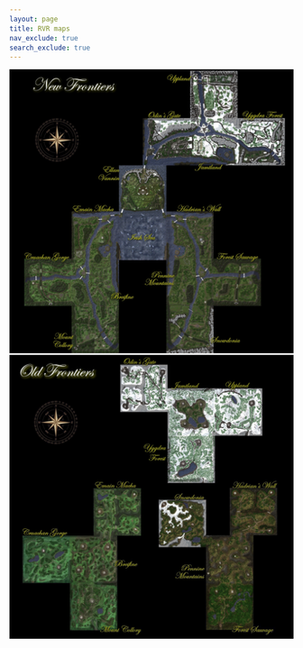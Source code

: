 ```yaml
---
layout: page
title: RVR maps
nav_exclude: true
search_exclude: true
---
```


<div class="imgbox">
<img class="center-fit" src="assets/zones/overview/NewFrontiers_overview_legends.jpg" usemap="#rvr_new_overview_map">
<img class="center-fit" src="assets/zones/overview/OldFrontiers_overview_legends.jpg" usemap="#rvr_overview_map">
</div>
<map name="rvr_new_overview_map">
  <area shape="rect" coords="336,767,591,1022" alt="Emain Macha" href="map.html?zone=zone171&title=Emain%20Macha%20NF">
  <area shape="rect" coords="336,1023,591,1278" alt="Breifine" href="map.html?zone=zone172&title=Breifine%20NF">
  <area shape="rect" coords="80,1023,335,1278" alt="Cruachan% Gorge" href="map.html?zone=zone173&title=Cruachan%20Gorge%20NF">
  <area shape="rect" coords="336,1279,591,1534" alt="Mount Collory" href="map.html?zone=zone174&title=Mount%20Collory%20NF">
  <area shape="rect" coords="592,776,847,1031" alt="Irish Sea" href="map.html?zone=zone164&title=Irish%20Sea%20NF">
  <area shape="rect" coords="592,520,847,775" alt="Ellan Vannin" href="map.html?zone=zone163&title=Ellan%20Vannin%20NF">
  <area shape="rect" coords="721,264,976,519" alt="Odins Gate" href="map.html?zone=zone167&title=Odin%27s%20Gate%20NF">
  <area shape="rect" coords="977,264,1232,519" alt="Jamtland Mountains" href="map.html?zone=zone168&title=Jamtland%20Mountains%20NF">
  <area shape="rect" coords="977,8,1232,263" alt="Uppland" href="map.html?zone=zone170&title=Uppland%20NF">
  <area shape="rect" coords="1233,264,1488,519" alt="Yggdra Forest" href="map.html?zone=zone169&title=Yggdra%20Forest%20NF">
  <area shape="rect" coords="846,767,1101,1022" alt="Hadrians Wall" href="map.html?zone=zone178&title=Hadrian%27s%20Wall%20NF">
  <area shape="rect" coords="846,1023,1101,1278" alt="Pennine Mountains" href="map.html?zone=zone177&title=Pennine%20Mountains%20NF">
  <area shape="rect" coords="1102,1023,1357,1278" alt="Forest Sauvage" href="map.html?zone=zone176&title=Forest%20Sauvage%20NF">
  <area shape="rect" coords="846,1279,1101,1534" alt="Snowdonia" href="map.html?zone=zone175&title=Snowdonia%20NF">
</map>
<map name="rvr_overview_map">
  <area shape="rect" coords="1063,1232,1318,1487" alt="Forest Sauvage" href="map.html?zone=zone011&title=Forest%20Sauvage">
  <area shape="rect" coords="1063,976,1318,1231" alt="Pennine Mountains" href="map.html?zone=zone014&title=Pennine%20Mountains">
  <area shape="rect" coords="1191,720,1446,975" alt="Hadrians Wall" href="map.html?zone=zone015&title=Hadrian%27s%20Wall">
  <area shape="rect" coords="807,784,1062,1039" alt="Snowdonia" href="map.html?zone=zone012&title=Snowdonia">
  <area shape="rect" coords="599,53,854,308" alt="Odins Gate" href="map.html?zone=zone115&title=Odin%27s%20Gate">
  <area shape="rect" coords="855,181,1110,308" alt="Jamtland Mountains" href="map.html?zone=zone113&title=Jamtland%20Mountains">
  <area shape="rect" coords="1111,181,1366,308" alt="Uppland" href="map.html?zone=zone111&title=Uppland">
  <area shape="rect" coords="855,309,1110,564" alt="Yggdra Forest" href="map.html?zone=zone112&title=Yggdra%20Forest">
  <area shape="rect" coords="71,978,326,1233" alt="Cruachan Gorge" href="map.html?zone=zone211&title=Cruachan%20Gorge">
  <area shape="rect" coords="327,978,582,1233" alt="Breifine" href="map.html?zone=zone212&title=Breifine">
  <area shape="rect" coords="327,1234,582,1489" alt="Mount Collory" href="map.html?zone=zone210&title=Mount%20Collory">
  <area shape="rect" coords="455,722,710,977" alt="Emain Macha" href="map.html?zone=zone214&title=Emain%20Macha">
</map>

